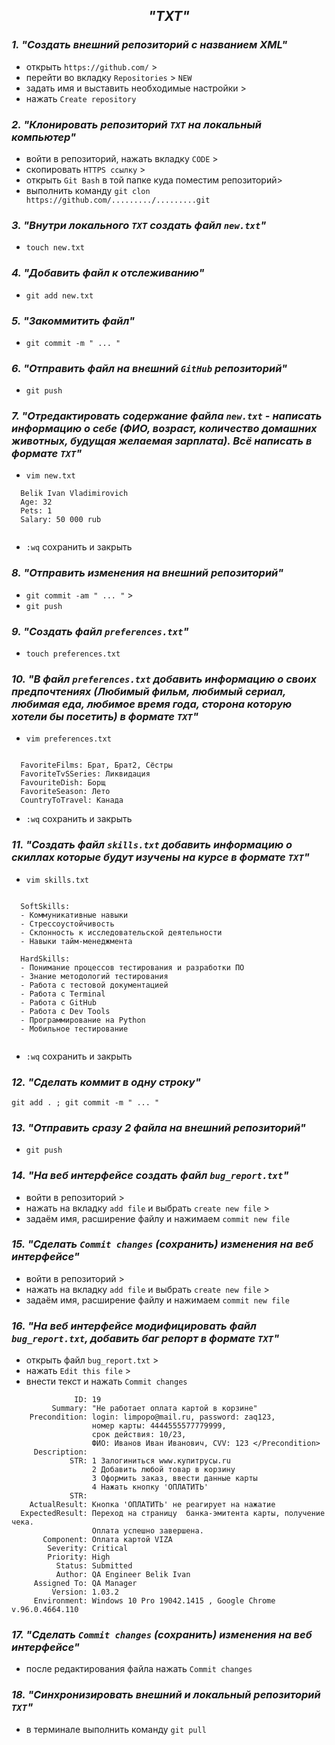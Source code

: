 <div align="center">

## ***"TXT"***
</div>

### ***1. "Создать внешний репозиторий c названием XML"***

+ открыть `https://github.com/` >
+ перейти во вкладку `Repositories` > `NEW`
+ задать имя и выставить необходимые настройки > 
+ нажать `Create repository`

### ***2. "Клонировать репозиторий `TXT` на локальный компьютер"***

+ войти в репозиторий, нажать вкладку `CODE` > 
+ скопировать `HTTPS ссылку` > 
+ открыть `Git Bash` в той папке куда поместим репозиторий>
+ выполнить команду `git clon https://github.com/........./.........git`   

### ***3. "Внутри локального `TXT` создать файл `new.txt`"***

+ `touch new.txt`

### ***4. "Добавить файл к отслеживанию"***

+ `git add new.txt`

### ***5. "Закоммитить файл"***

+ `git commit -m " ... "`

### ***6. "Отправить файл на внешний `GitHub` репозиторий"***

+ `git push`

### ***7. "Отредактировать содержание файла `new.txt` - написать информацию о себе (ФИО, возраст, количество домашних животных, будущая желаемая зарплата). Всё написать в формате `TXT`"***

+ `vim new.txt`

```
  Belik Ivan Vladimirovich
  Age: 32
  Pets: 1
  Salary: 50 000 rub
 
```
+ `:wq` сохранить и закрыть

### ***8. "Отправить изменения на внешний репозиторий"***

+ `git commit -am " ... "` >
+ `git push`

### ***9. "Создать файл `preferences.txt`"***

+ `touch preferences.txt`

### ***10. "В файл `preferences.txt` добавить информацию о своих предпочтениях (Любимый фильм, любимый сериал, любимая еда, любимое время года, сторона которую хотели бы посетить) в формате `TXT`"***

+ `vim preferences.txt`

```

  FavoriteFilms: Брат, Брат2, Сёстры
  FavoriteTvSSeries: Ликвидация
  FavouriteDish: Борщ 
  FavoriteSeason: Лето
  CountryToTravel: Канада

```
+ `:wq` сохранить и закрыть

### ***11. "Создать файл `skills.txt` добавить информацию о скиллах которые будут изучены на курсе в формате `TXT`"***

+ `vim skills.txt`

```

  SoftSkills:
  - Коммуникативные навыки
  - Стрессоустойчивость 
  - Склонность к исследовательской деятельности
  - Навыки тайм-менеджмента 

  HardSkills:
  - Понимание процессов тестирования и разработки ПО
  - Знание методологий тестирования
  - Работа с тестовой документацией
  - Работа с Terminal
  - Работа с GitHub
  - Работа с Dev Tools
  - Программирование на Python
  - Мобильное тестирование
   
```
+ `:wq` сохранить и закрыть

### ***12. "Сделать коммит в одну строку"***

`git add . ; git commit -m " ... "`

### ***13. "Отправить сразу 2 файла на внешний репозиторий"***
+ `git push`

### ***14. "На веб интерфейсе создать файл `bug_report.txt`"***

+ войти в репозиторий > 
+ нажать на вкладку `add file`  и выбрать `create new file` > 
+ задаём имя, расширение файлу и нажимаем `commit new file`

### ***15. "Сделать `Commit changes` (сохранить) изменения на веб интерфейсе"***

+ войти в репозиторий > 
+ нажать на вкладку `add file`  и выбрать `create new file` > 
+ задаём имя, расширение файлу и нажимаем `commit new file`

### ***16. "На веб интерфейсе модифицировать файл `bug_report.txt`, добавить баг репорт в формате `TXT`"***

+ открыть файл `bug_report.txt` > 
+ нажать `Edit this file` > 
+ внести текст и нажать `Commit changes`

```
              ID: 19 
         Summary: "Не работает оплата картой в корзине"
    Precondition: login: limpopo@mail.ru, password: zaq123,
                  номер карты: 4444555577779999, 
                  срок действия: 10/23, 
                  ФИО: Иванов Иван Иванович, CVV: 123 </Precondition>
     Description:
             STR: 1 Залогиниться www.купитрусы.ru 
                  2 Добавить любой товар в корзину
                  3 Оформить заказ, ввести данные карты
                  4 Нажать кнопку 'ОПЛАТИТЬ' 
             STR:
    ActualResult: Кнопка 'ОПЛАТИТЬ' не реагирует на нажатие
  ExpectedResult: Переход на страницу  банка-эмитента карты, получение чека.           
                  Оплата успешно завершена.
       Component: Оплата картой VIZA
        Severity: Critical
        Priority: High
          Status: Submitted
          Author: QA Engineer Belik Ivan
     Assigned To: QA Manager
         Version: 1.03.2
     Environment: Windows 10 Pro 19042.1415 , Google Chrome v.96.0.4664.110
```

### ***17. "Сделать `Commit changes` (сохранить) изменения на веб интерфейсе"***

+ после редактирования файла нажать `Commit changes`

### ***18. "Синхронизировать внешний и локальный репозиторий `TXT`"***

+ в терминале выполнить команду `git pull`
